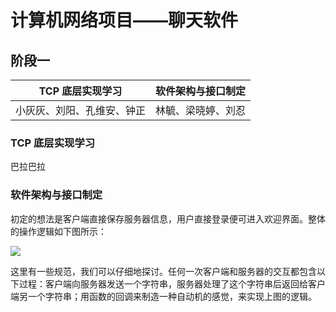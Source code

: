 # 计算机网络项目——聊天软件

## 阶段一

| TCP 底层实现学习 | 软件架构与接口制定 |
| --- | --- |
| 小灰灰、刘阳、孔维安、钟正 | 林毓、梁晓婷、刘忍 |

### TCP 底层实现学习

巴拉巴拉

### 软件架构与接口制定

初定的想法是客户端直接保存服务器信息，用户直接登录便可进入欢迎界面。整体的操作逻辑如下图所示：

![](https://raw.githubusercontent.com/cmpNet/chat/master/%E5%8F%82%E8%80%83/%E5%9B%BE%E5%BA%8A/1.png)

这里有一些规范，我们可以仔细地探讨。任何一次客户端和服务器的交互都包含以下过程：客户端向服务器发送一个字符串，服务器处理了这个字符串后返回给客户端另一个字符串；用函数的回调来制造一种自动机的感觉，来实现上图的逻辑。
